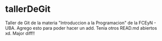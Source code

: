 # tallerDeGit

Taller de Git de la materia "Introduccion a la Programacion" de la FCEyN - UBA.
Agrego esto para poder hacer un add. Tenia otros READ.md abiertos xd. Major diff!!
